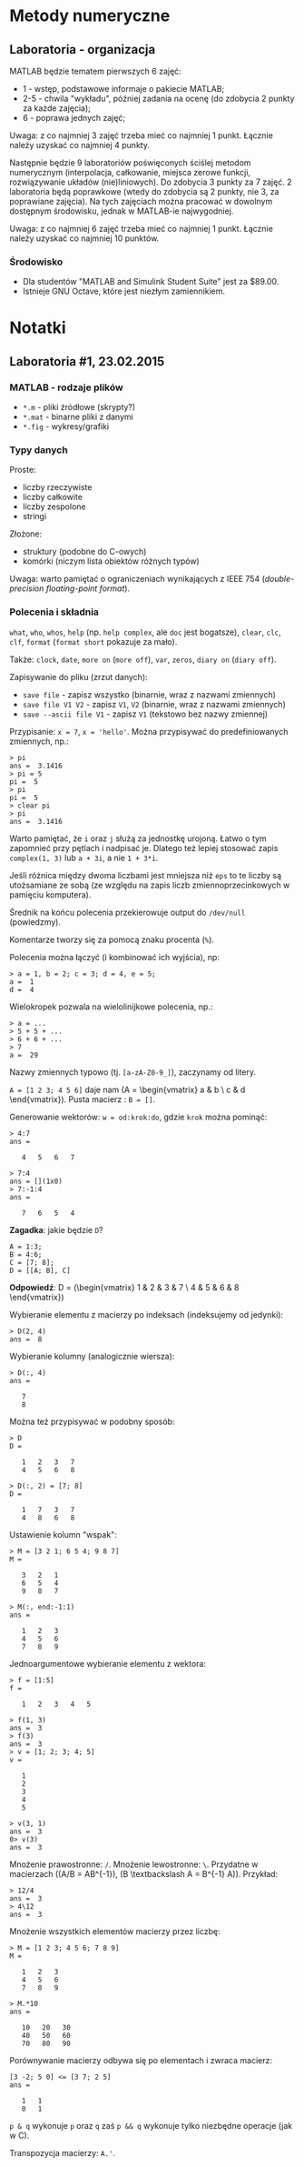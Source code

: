 # Metody numeryczne

## Laboratoria - organizacja

MATLAB będzie tematem pierwszych 6 zajęć:
  * 1 - wstęp, podstawowe informaje o pakiecie MATLAB;
  * 2-5 - chwila "wykładu", później zadania na ocenę (do zdobycia 2 punkty za każde zajęcia);
  * 6 - poprawa jednych zajęć;

Uwaga: z co najmniej 3 zajęć trzeba mieć co najmniej 1 punkt. Łącznie należy uzyskać co najmniej 4 punkty.

Następnie będzie 9 laboratoriów poświęconych ściślej metodom numerycznym (interpolacja, całkowanie, miejsca zerowe funkcji, rozwiązywanie układów (nie)liniowych). Do zdobycia 3 punkty za 7 zajęć. 2 laboratoria będą poprawkowe (wtedy do zdobycia są 2 punkty, nie 3, za poprawiane zajęcia). Na tych zajęciach można pracować w dowolnym dostępnym środowisku, jednak w MATLAB-ie najwygodniej.

Uwaga: z co najmniej 6 zajęć trzeba mieć co najmniej 1 punkt. Łącznie należy uzyskać co najmniej 10 punktów.

### Środowisko

* Dla studentów "MATLAB and Simulink Student Suite" jest za $89.00.
* Istnieje GNU Octave, które jest niezłym zamiennikiem.

# Notatki

## Laboratoria #1, 23.02.2015

### MATLAB - rodzaje plików

* `*.m` - pliki źródłowe (skrypty?)
* `*.mat` - binarne pliki z danymi
* `*.fig` - wykresy/grafiki

### Typy danych

Proste:
* liczby rzeczywiste
* liczby całkowite
* liczby zespolone
* stringi

Złożone:
* struktury (podobne do C-owych)
* komórki (niczym lista obiektów różnych typów)

Uwaga: warto pamiętać o ograniczeniach wynikających z IEEE 754 (_double-precision floating-point format_).

### Polecenia i składnia

`what`, `who`, `whos`, `help` (np. `help complex`, ale `doc` jest bogatsze), `clear`, `clc`, `clf`, `format` (`format short` pokazuje za mało).

Także: `clock`, `date`, `more on` (`more off`), `var`, `zeros`, `diary on` (`diary off`).

Zapisywanie do pliku (zrzut danych):
* `save file` - zapisz wszystko (binarnie, wraz z nazwami zmiennych)
* `save file V1 V2` - zapisz `V1`, `V2` (binarnie, wraz z nazwami zmiennych)
* `save --ascii file V1` - zapisz `V1` (tekstowo bez nazwy zmiennej)

Przypisanie: `x = 7`, `x = 'hello'`. Można przypisywać do predefiniowanych zmiennych, np.:

```
> pi
ans =  3.1416
> pi = 5
pi =  5
> pi
pi =  5
> clear pi
> pi
ans =  3.1416
```

Warto pamiętać, że `i` oraz `j` służą za jednostkę urojoną. Łatwo o tym zapomnieć przy pętlach i nadpisać je. Dlatego też lepiej stosować zapis `complex(1, 3)` lub `a + 3i`, a nie `1 + 3*i`.

Jeśli różnica między dwoma liczbami jest mniejsza niż `eps` to te liczby są utożsamiane ze sobą (ze względu na zapis liczb zmiennoprzecinkowych w pamięciu komputera).

Średnik na końcu polecenia przekierowuje output do `/dev/null` (powiedzmy).

Komentarze tworzy się za pomocą znaku procenta (`%`).

Polecenia można łączyć (i kombinować ich wyjścia), np:
```
> a = 1, b = 2; c = 3; d = 4, e = 5;
a =  1
d =  4
```

Wielokropek pozwala na wielolinijkowe polecenia, np.:
```
> a = ...
> 5 + 5 + ...
> 6 + 6 + ...
> 7
a =  29
```

Nazwy zmiennych typowo (tj. `[a-zA-Z0-9_]`), zaczynamy od litery.

`A = [1 2 3; 4 5 6]` daje nam \(A = \begin{vmatrix}
a & b \\
c & d
\end{vmatrix}\). Pusta macierz : `B = []`.

Generowanie wektorów: `w = od:krok:do`, gdzie `krok` można pominąć:

```
> 4:7
ans =

   4   5   6   7

> 7:4
ans = [](1x0)
> 7:-1:4
ans =

   7   6   5   4
```

**Zagadka**: jakie będzie `D`?

```
A = 1:3;
B = 4:6;
C = [7; 8];
D = [[A; B], C]
```

**Odpowiedź**: D = \(\begin{vmatrix}
1 & 2 & 3 & 7 \\
4 & 5 & 6 & 8
\end{vmatrix}\)

Wybieranie elementu z macierzy po indeksach (indeksujemy od jedynki):
```
> D(2, 4)
ans =  8
```

Wybieranie kolumny (analogicznie wiersza):
```
> D(:, 4)
ans =

   7
   8
```

Można też przypisywać w podobny sposób:
```
> D
D =

   1   2   3   7
   4   5   6   8

> D(:, 2) = [7; 8]
D =

   1   7   3   7
   4   8   6   8
```

Ustawienie kolumn "wspak":
```
> M = [3 2 1; 6 5 4; 9 8 7]
M =

   3   2   1
   6   5   4
   9   8   7

> M(:, end:-1:1)
ans =

   1   2   3
   4   5   6
   7   8   9
```

Jednoargumentowe wybieranie elementu z wektora:
```
> f = [1:5]
f =

   1   2   3   4   5

> f(1, 3)
ans =  3
> f(3)
ans =  3
> v = [1; 2; 3; 4; 5]
v =

   1
   2
   3
   4
   5

> v(3, 1)
ans =  3
0> v(3)
ans =  3
```

Mnożenie prawostronne: `/`. Mnożenie lewostronne: `\`. Przydatne w macierzach (\(A/B = AB^{-1}\), \(B \textbackslash A = B^{-1} A\)). Przykład:
```
> 12/4
ans =  3
> 4\12
ans =  3
```

Mnożenie wszystkich elementów macierzy przez liczbę:
```
> M = [1 2 3; 4 5 6; 7 8 9]
M =

   1   2   3
   4   5   6
   7   8   9

> M.*10
ans =

   10   20   30
   40   50   60
   70   80   90
```

Porównywanie macierzy odbywa się po elementach i zwraca macierz:
```
[3 -2; 5 0] <= [3 7; 2 5]
ans =

   1   1
   0   1
```

`p & q` wykonuje `p` oraz `q` zaś `p && q` wykonuje tylko niezbędne operacje (jak w C).

Transpozycja macierzy: `A.'`.

